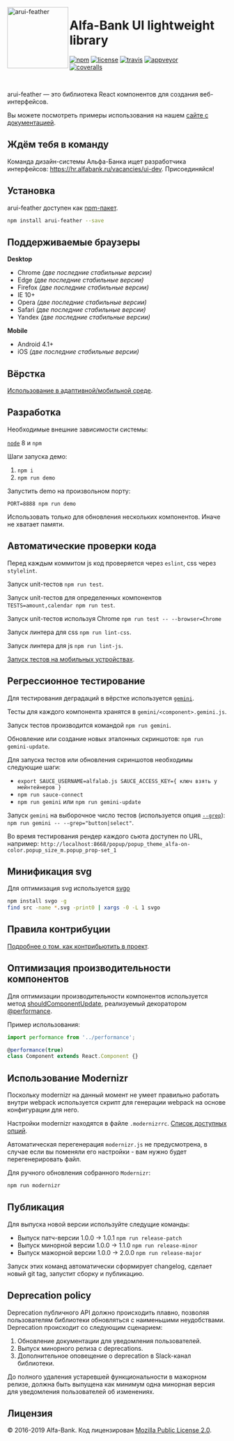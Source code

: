 <img align="left" width="140" height="140" title="arui-feather"
     src="https://rawgit.com/alfa-laboratory/arui-feather/master/logo.svg" />

# Alfa-Bank UI lightweight library

[![npm][npm-img]][npm]
[![license][license-img]][license]
[![travis][travis-img]][travis]
[![appveyor][appveyor-img]][appveyor]
<br />
[![coveralls][coveralls-img]][coveralls]

[appveyor]: https://ci.appveyor.com/project/teryaew/arui-feather
[appveyor-img]: https://img.shields.io/appveyor/ci/teryaew/arui-feather/master.svg?label=win
[coveralls]: https://coveralls.io/github/alfa-laboratory/arui-feather?branch=master
[coveralls-img]: https://coveralls.io/repos/github/alfa-laboratory/arui-feather/badge.svg?branch=master
[license]: https://opensource.org/licenses/MPL-2.0
[license-img]: https://img.shields.io/badge/License-MPL%202.0-brightgreen.svg
[npm]: https://www.npmjs.org/package/arui-feather
[npm-img]: https://img.shields.io/npm/v/arui-feather.svg
[travis]: https://travis-ci.org/alfa-laboratory/arui-feather?branch=master
[travis-img]: https://img.shields.io/travis/alfa-laboratory/arui-feather/master.svg?label=unix

<br />

arui-feather — это библиотека React компонентов для создания веб-интерфейсов.

Вы можете посмотреть примеры использования на нашем [сайте с документацией](https://alfa-laboratory.github.io/arui-feather/styleguide/).

## Ждём тебя в команду

Команда дизайн-системы Альфа-Банка ищет разработчика интерфейсов: https://hr.alfabank.ru/vacancies/ui-dev. Присоединяйся!

## Установка

arui-feather доступен как [npm-пакет](https://www.npmjs.com/package/arui-feather).

```sh
npm install arui-feather --save
```

## Поддерживаемые браузеры

**Desktop**

- Chrome _(две последние стабильные версии)_
- Edge _(две последние стабильные версии)_
- Firefox _(две последние стабильные версии)_
- IE 10+
- Opera _(две последние стабильные версии)_
- Safari _(две последние стабильные версии)_
- Yandex _(две последние стабильные версии)_

**Mobile**

- Android 4.1+
- iOS _(две последние стабильные версии)_

## Вёрстка

[Использование в адаптивной/мобильной среде](./GUIDE.md).

## Разработка

Необходимые внешние зависимости системы:

[`node`](https://nodejs.org/en/) 8 и `npm`

Шаги запуска демо:

1. `npm i`
2. `npm run demo`

Запустить demo на произвольном порту:

`PORT=8888 npm run demo`

Использовать только для обновления нескольких компонентов. Иначе не хватает памяти.

## Автоматические проверки кода

Перед каждым коммитом js код проверяется через `eslint`, css через `stylelint`.

Запуск unit-тестов `npm run test`.

Запуск unit-тестов для определенных компонентов `TESTS=amount,calendar npm run test`.

Запуск unit-тестов используя Chrome `npm run test -- --browser=Chrome`

Запуск линтера для css `npm run lint-css`.

Запуск линтера для js `npm run lint-js`.

[Запуск тестов на мобильных устройствах](./GUIDE.md#mobile-testing).

## Регрессионное тестирование

Для тестирования деградаций в вёрстке используется [`gemini`](https://github.com/gemini-testing/gemini).

Тесты для каждого компонента хранятся в `gemini/<component>.gemini.js`.

Запуск тестов производится командой `npm run gemini`.

Обновление или создание новых эталонных скриншотов: `npm run gemini-update`.

Для запуска тестов или обновления скриншотов необходимы следующие шаги:

- `export SAUCE_USERNAME=alfalab.js SAUCE_ACCESS_KEY={ ключ взять у мейнтейнеров }`
- `npm run sauce-connect`
- `npm run gemini` или `npm run gemini-update`

Запуск `gemini` на выборочное число тестов (используется опция [`--grep`](https://gemini-testing.github.io/doc/config.html)): `npm run gemini -- --grep="button|select"`.

Во время тестирования рендер каждого сьюта доступен по URL, например: `http://localhost:8668/popup/popup_theme_alfa-on-color.popup_size_m.popup_prop-set_1`

## Минификация svg

Для оптимизация svg используется [svgo](https://github.com/svg/svgo)

```sh
npm install svgo -g
find src -name *.svg -print0 | xargs -0 -L 1 svgo
```

## Правила контрибуции

[Подробнее о том, как контрибьютить в проект](./.github/CONTRIBUTING.md).

## Оптимизация производительности компонентов

Для оптимизации производительности компонентов используется метод
[shouldComponentUpdate](https://facebook.github.io/react/docs/advanced-performance.html#avoiding-reconciling-the-dom),
реализуемый декоратором [@performance](./src/performance.js).

Пример использования:

```js
import performance from '../performance';

@performance(true)
class Component extends React.Component {}
```

## Использование Modernizr

Поскольку modernizr на данный момент не умеет правильно работать внутри webpack
используется скрипт для генерации webpack на основе конфигурации для него.

Настройки modernizr находятся в файле `.modernizrrc`. [Список доступных опций](https://github.com/Modernizr/Modernizr/blob/master/lib/config-all.json).

Автоматическая перегенерация `modernizr.js` не предусмотрена, в случае если вы поменяли его настройки - вам нужно
будет перегенерировать файл.

Для ручного обновления собранного `Modernizr`:

```sh
npm run modernizr
```

## Публикация

Для выпуска новой версии используйте следущие команды:

- Выпуск патч-версии 1.0.0 -> 1.0.1 `npm run release-patch`
- Выпуск минорной версии 1.0.0 -> 1.1.0 `npm run release-minor`
- Выпуск мажорной версии 1.0.0 -> 2.0.0 `npm run release-major`

Запуск этих команд автоматически сформирует changelog, сделает новый git tag,
запустит сборку и публикацию.

## Deprecation policy

Deprecation публичного API должно происходить плавно, позволяя пользователям библиотеки
обновляться с наименьшими неудобствами. Deprecation происходит со следующим сценарием:

1. Обновление документации для уведомления пользователей.
2. Выпуск минорного релиза с deprecations.
3. Дополнительное оповещение о deprecation в Slack-канал библиотеки.

До полного удаления устаревшей функциональности в мажорном релизе, должна быть выпущена как минимум
одна минорная версия для уведомления пользователей об изменениях.

## Лицензия

© 2016-2019 Alfa-Bank. Код лицензирован [Mozilla Public License 2.0](LICENSE.txt).
